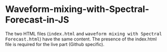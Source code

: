 # Waveform-mixing-with-Spectral-Forecast-in-JS

The two HTML files (<kbd>index.html</kbd> and <kbd>waveform mixing with Spectral Forecast.html</kbd>) have the same content. The presence of the index.html file is required for the live part (Github specific).
